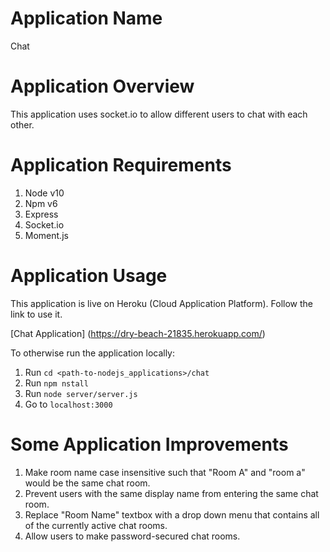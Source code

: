 # Application Name

Chat

# Application Overview

This application uses socket.io to allow different users to chat with each other.

# Application Requirements

1. Node v10
2. Npm v6
3. Express
4. Socket.io
5. Moment.js

# Application Usage

This application is live on Heroku (Cloud Application Platform). Follow the link to use it.

[Chat Application] (https://dry-beach-21835.herokuapp.com/)

To otherwise run the application locally:

1. Run `cd <path-to-nodejs_applications>/chat`
2. Run `npm nstall`
3. Run `node server/server.js`
4. Go to `localhost:3000`

# Some Application Improvements

1. Make room name case insensitive such that "Room A" and "room a" would be the same chat room.
2. Prevent users with the same display name from entering the same chat room.
3. Replace "Room Name" textbox with a drop down menu that contains all of the currently active chat rooms.
4. Allow users to make password-secured chat rooms.
